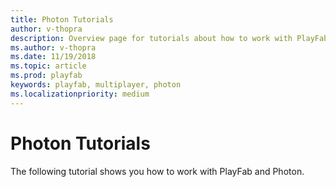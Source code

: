 ```yaml
---
title: Photon Tutorials
author: v-thopra
description: Overview page for tutorials about how to work with PlayFab and Photon.
ms.author: v-thopra
ms.date: 11/19/2018
ms.topic: article
ms.prod: playfab
keywords: playfab, multiplayer, photon
ms.localizationpriority: medium
---
```


# Photon Tutorials

The following tutorial shows you how to work with PlayFab and Photon.
